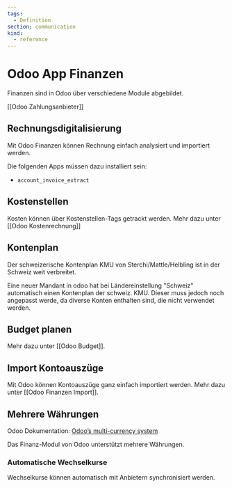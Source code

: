 ```yaml
---
tags:
  - Definition
section: communication
kind:
  - reference
---
```

# Odoo App Finanzen

Finanzen sind in Odoo über verschiedene Module abgebildet.

[[Odoo Zahlungsanbieter]]

## Rechnungsdigitalisierung

Mit Odoo Finanzen können Rechnung einfach analysiert und importiert werden.

Die folgenden Apps müssen dazu installiert sein:
* `account_invoice_extract`

## Kostenstellen

Kosten können über Kostenstellen-Tags getrackt werden. Mehr dazu unter [[Odoo Kostenrechnung]]

## Kontenplan

Der schweizerische Kontenplan KMU von Sterchi/Mattle/Helbling ist in der Schweiz weit verbreitet.

Eine neuer Mandant in odoo hat bei Ländereinstellung "Schweiz" automatisch einen Kontenplan der schweiz. KMU. Dieser muss jedoch noch angepasst werde, da diverse Konten enthalten sind, die nicht verwendet werden.

## Budget planen

Mehr dazu unter [[Odoo Budget]].

## Import Kontoauszüge

Mit Odoo können Kontoauszüge ganz einfach importiert werden. Mehr dazu unter [[Odoo Finanzen Import]].

## Mehrere Währungen

Odoo Dokumentation: [Odoo’s multi-currency system ](https://www.odoo.com/documentation/user/13.0/accounting/others/multicurrencies/how_it_works.html)

Das Finanz-Modul von Odoo unterstützt mehrere Währungen.

### Automatische Wechselkurse

Wechselkurse können automatisch mit Anbietern synchronisiert werden.
